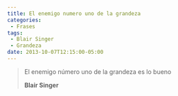```yaml
---
title: El enemigo numero uno de la grandeza
categories:
 - Frases
tags:
 - Blair Singer
 - Grandeza
date: 2013-10-07T12:15:00-05:00
---
```

> El enemigo número uno de la grandeza es lo bueno
> 
> __Blair Singer__